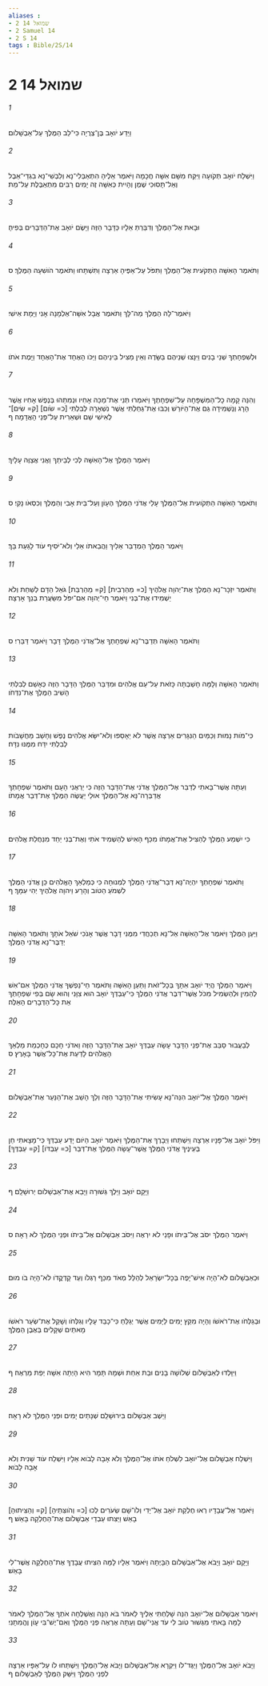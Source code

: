 ```yaml
---
aliases : 
- 2 שמואל 14
- 2 Samuel 14
- 2 S 14
tags : Bible/2S/14
---
```


# 2 שמואל 14

###### 1
וַיֵּדַע יֹואָב בֶּן־צְרֻיָה כִּי־לֵב הַמֶּלֶךְ עַל־אַבְשָׁלֹום׃
###### 2
וַיִּשְׁלַח יֹואָב תְּקֹועָה וַיִּקַּח מִשָּׁם אִשָּׁה חֲכָמָה וַיֹּאמֶר אֵלֶיהָ הִתְאַבְּלִי־נָא וְלִבְשִׁי־נָא בִגְדֵי־אֵבֶל וְאַל־תָּסוּכִי שֶׁמֶן וְהָיִית כְּאִשָּׁה זֶה יָמִים רַבִּים מִתְאַבֶּלֶת עַל־מֵת׃
###### 3
וּבָאת אֶל־הַמֶּלֶךְ וְדִבַּרְתְּ אֵלָיו כַּדָּבָר הַזֶּה וַיָּשֶׂם יֹואָב אֶת־הַדְּבָרִים בְּפִיהָ׃
###### 4
וַתֹּאמֶר הָאִשָּׁה הַתְּקֹעִית אֶל־הַמֶּלֶךְ וַתִּפֹּל עַל־אַפֶּיהָ אַרְצָה וַתִּשְׁתָּחוּ וַתֹּאמֶר הֹושִׁעָה הַמֶּלֶךְ׃ ס
###### 5
וַיֹּאמֶר־לָהּ הַמֶּלֶךְ מַה־לָּךְ וַתֹּאמֶר אֲבָל אִשָּׁה־אַלְמָנָה אָנִי וַיָּמָת אִישִׁי׃
###### 6
וּלְשִׁפְחָתְךָ שְׁנֵי בָנִים וַיִּנָּצוּ שְׁנֵיהֶם בַּשָּׂדֶה וְאֵין מַצִּיל בֵּינֵיהֶם וַיַּכֹּו הָאֶחָד אֶת־הָאֶחָד וַיָּמֶת אֹתֹו׃
###### 7
וְהִנֵּה קָמָה כָל־הַמִּשְׁפָּחָה עַל־שִׁפְחָתֶךָ וַיֹּאמְרוּ תְּנִי אֶת־מַכֵּה אָחִיו וּנְמִתֵהוּ בְּנֶפֶשׁ אָחִיו אֲשֶׁר הָרָג וְנַשְׁמִידָה גַּם אֶת־הַיֹּורֵשׁ וְכִבּוּ אֶת־גַּחַלְתִּי אֲשֶׁר נִשְׁאָרָה לְבִלְתִּי [כ= שֹׂום] [ק= שִׂים]־לְאִישִׁי שֵׁם וּשְׁאֵרִית עַל־פְּנֵי הָאֲדָמָה׃ ף
###### 8
וַיֹּאמֶר הַמֶּלֶךְ אֶל־הָאִשָּׁה לְכִי לְבֵיתֵךְ וַאֲנִי אֲצַוֶּה עָלָיִךְ׃
###### 9
וַתֹּאמֶר הָאִשָּׁה הַתְּקֹועִית אֶל־הַמֶּלֶךְ עָלַי אֲדֹנִי הַמֶּלֶךְ הֶעָוֹן וְעַל־בֵּית אָבִי וְהַמֶּלֶךְ וְכִסְאֹו נָקִי׃ ס
###### 10
וַיֹּאמֶר הַמֶּלֶךְ הַמְדַבֵּר אֵלַיִךְ וַהֲבֵאתֹו אֵלַי וְלֹא־יֹסִיף עֹוד לָגַעַת בָּךְ׃
###### 11
וַתֹּאמֶר יִזְכָּר־נָא הַמֶּלֶךְ אֶת־יְהוָה אֱלֹהֶיךָ [כ= מֵהַרְבִית] [ק= מֵהַרְבַּת] גֹּאֵל הַדָּם לְשַׁחֵת וְלֹא יַשְׁמִידוּ אֶת־בְּנִי וַיֹּאמֶר חַי־יְהוָה אִם־יִפֹּל מִשַּׂעֲרַת בְּנֵךְ אָרְצָה׃
###### 12
וַתֹּאמֶר הָאִשָּׁה תְּדַבֶּר־נָא שִׁפְחָתְךָ אֶל־אֲדֹנִי הַמֶּלֶךְ דָּבָר וַיֹּאמֶר דַּבֵּרִי׃ ס
###### 13
וַתֹּאמֶר הָאִשָּׁה וְלָמָּה חָשַׁבְתָּה כָּזֹאת עַל־עַם אֱלֹהִים וּמִדַּבֵּר הַמֶּלֶךְ הַדָּבָר הַזֶּה כְּאָשֵׁם לְבִלְתִּי הָשִׁיב הַמֶּלֶךְ אֶת־נִדְּחֹו׃
###### 14
כִּי־מֹות נָמוּת וְכַמַּיִם הַנִּגָּרִים אַרְצָה אֲשֶׁר לֹא יֵאָסֵפוּ וְלֹא־יִשָּׂא אֱלֹהִים נֶפֶשׁ וְחָשַׁב מַחֲשָׁבֹות לְבִלְתִּי יִדַּח מִמֶּנּוּ נִדָּח׃
###### 15
וְעַתָּה אֲשֶׁר־בָּאתִי לְדַבֵּר אֶל־הַמֶּלֶךְ אֲדֹנִי אֶת־הַדָּבָר הַזֶּה כִּי יֵרְאֻנִי הָעָם וַתֹּאמֶר שִׁפְחָתְךָ אֲדַבְּרָה־נָּא אֶל־הַמֶּלֶךְ אוּלַי יַעֲשֶׂה הַמֶּלֶךְ אֶת־דְּבַר אֲמָתֹו׃
###### 16
כִּי יִשְׁמַע הַמֶּלֶךְ לְהַצִּיל אֶת־אֲמָתֹו מִכַּף הָאִישׁ לְהַשְׁמִיד אֹתִי וְאֶת־בְּנִי יַחַד מִנַּחֲלַת אֱלֹהִים׃
###### 17
וַתֹּאמֶר שִׁפְחָתְךָ יִהְיֶה־נָּא דְּבַר־אֲדֹנִי הַמֶּלֶךְ לִמְנוּחָה כִּי כְּמַלְאַךְ הָאֱלֹהִים כֵּן אֲדֹנִי הַמֶּלֶךְ לִשְׁמֹעַ הַטֹּוב וְהָרָע וַיהוָה אֱלֹהֶיךָ יְהִי עִמָּךְ׃ ף
###### 18
וַיַּעַן הַמֶּלֶךְ וַיֹּאמֶר אֶל־הָאִשָּׁה אַל־נָא תְכַחֲדִי מִמֶּנִּי דָּבָר אֲשֶׁר אָנֹכִי שֹׁאֵל אֹתָךְ וַתֹּאמֶר הָאִשָּׁה יְדַבֶּר־נָא אֲדֹנִי הַמֶּלֶךְ׃
###### 19
וַיֹּאמֶר הַמֶּלֶךְ הֲיַד יֹואָב אִתָּךְ בְּכָל־זֹאת וַתַּעַן הָאִשָּׁה וַתֹּאמֶר חֵי־נַפְשְׁךָ אֲדֹנִי הַמֶּלֶךְ אִם־אִשׁ לְהֵמִין וּלְהַשְׂמִיל מִכֹּל אֲשֶׁר־דִּבֶּר אֲדֹנִי הַמֶּלֶךְ כִּי־עַבְדְּךָ יֹואָב הוּא צִוָּנִי וְהוּא שָׂם בְּפִי שִׁפְחָתְךָ אֵת כָּל־הַדְּבָרִים הָאֵלֶּה׃
###### 20
לְבַעֲבוּר סַבֵּב אֶת־פְּנֵי הַדָּבָר עָשָׂה עַבְדְּךָ יֹואָב אֶת־הַדָּבָר הַזֶּה וַאדֹנִי חָכָם כְּחָכְמַת מַלְאַךְ הָאֱלֹהִים לָדַעַת אֶת־כָּל־אֲשֶׁר בָּאָרֶץ׃ ס
###### 21
וַיֹּאמֶר הַמֶּלֶךְ אֶל־יֹואָב הִנֵּה־נָא עָשִׂיתִי אֶת־הַדָּבָר הַזֶּה וְלֵךְ הָשֵׁב אֶת־הַנַּעַר אֶת־אַבְשָׁלֹום׃
###### 22
וַיִּפֹּל יֹואָב אֶל־פָּנָיו אַרְצָה וַיִּשְׁתַּחוּ וַיְבָרֶךְ אֶת־הַמֶּלֶךְ וַיֹּאמֶר יֹואָב הַיֹּום יָדַע עַבְדְּךָ כִּי־מָצָאתִי חֵן בְּעֵינֶיךָ אֲדֹנִי הַמֶּלֶךְ אֲשֶׁר־עָשָׂה הַמֶּלֶךְ אֶת־דְּבַר [כ= עַבְדֹּו] [ק= עַבְדֶּךָ]׃
###### 23
וַיָּקָם יֹואָב וַיֵּלֶךְ גְּשׁוּרָה וַיָּבֵא אֶת־אַבְשָׁלֹום יְרוּשָׁלִָם׃ ף
###### 24
וַיֹּאמֶר הַמֶּלֶךְ יִסֹּב אֶל־בֵּיתֹו וּפָנַי לֹא יִרְאֶה וַיִּסֹּב אַבְשָׁלֹום אֶל־בֵּיתֹו וּפְנֵי הַמֶּלֶךְ לֹא רָאָה׃ ס
###### 25
וּכְאַבְשָׁלֹום לֹא־הָיָה אִישׁ־יָפֶה בְּכָל־יִשְׂרָאֵל לְהַלֵּל מְאֹד מִכַּף רַגְלֹו וְעַד קָדְקֳדֹו לֹא־הָיָה בֹו מוּם׃
###### 26
וּבְגַלְּחֹו אֶת־רֹאשֹׁו וְהָיָה מִקֵּץ יָמִים לַיָּמִים אֲשֶׁר יְגַלֵּחַ כִּי־כָבֵד עָלָיו וְגִלְּחֹו וְשָׁקַל אֶת־שְׂעַר רֹאשֹׁו מָאתַיִם שְׁקָלִים בְּאֶבֶן הַמֶּלֶךְ׃
###### 27
וַיִּוָּלְדוּ לְאַבְשָׁלֹום שְׁלֹושָׁה בָנִים וּבַת אַחַת וּשְׁמָהּ תָּמָר הִיא הָיְתָה אִשָּׁה יְפַת מַרְאֶה׃ ף
###### 28
וַיֵּשֶׁב אַבְשָׁלֹום בִּירוּשָׁלִַם שְׁנָתַיִם יָמִים וּפְנֵי הַמֶּלֶךְ לֹא רָאָה׃
###### 29
וַיִּשְׁלַח אַבְשָׁלֹום אֶל־יֹואָב לִשְׁלֹחַ אֹתֹו אֶל־הַמֶּלֶךְ וְלֹא אָבָה לָבֹוא אֵלָיו וַיִּשְׁלַח עֹוד שֵׁנִית וְלֹא אָבָה לָבֹוא׃
###### 30
וַיֹּאמֶר אֶל־עֲבָדָיו רְאוּ חֶלְקַת יֹואָב אֶל־יָדִי וְלֹו־שָׁם שְׂעֹרִים לְכוּ [כ= וְהֹוצִּתֵיהָ] [ק= וְהַצִּיתוּהָ] בָאֵשׁ וַיַּצִּתוּ עַבְדֵי אַבְשָׁלֹום אֶת־הַחֶלְקָה בָּאֵשׁ׃ ף
###### 31
וַיָּקָם יֹואָב וַיָּבֹא אֶל־אַבְשָׁלֹום הַבָּיְתָה וַיֹּאמֶר אֵלָיו לָמָּה הִצִּיתוּ עֲבָדֶךָ אֶת־הַחֶלְקָה אֲשֶׁר־לִי בָּאֵשׁ׃
###### 32
וַיֹּאמֶר אַבְשָׁלֹום אֶל־יֹואָב הִנֵּה שָׁלַחְתִּי אֵלֶיךָ לֵאמֹר בֹּא הֵנָּה וְאֶשְׁלְחָה אֹתְךָ אֶל־הַמֶּלֶךְ לֵאמֹר לָמָּה בָּאתִי מִגְּשׁוּר טֹוב לִי עֹד אֲנִי־שָׁם וְעַתָּה אֶרְאֶה פְּנֵי הַמֶּלֶךְ וְאִם־יֶשׁ־בִּי עָוֹן וֶהֱמִתָנִי׃
###### 33
וַיָּבֹא יֹואָב אֶל־הַמֶּלֶךְ וַיַּגֶּד־לֹו וַיִּקְרָא אֶל־אַבְשָׁלֹום וַיָּבֹא אֶל־הַמֶּלֶךְ וַיִּשְׁתַּחוּ לֹו עַל־אַפָּיו אַרְצָה לִפְנֵי הַמֶּלֶךְ וַיִּשַּׁק הַמֶּלֶךְ לְאַבְשָׁלֹום׃ ף
